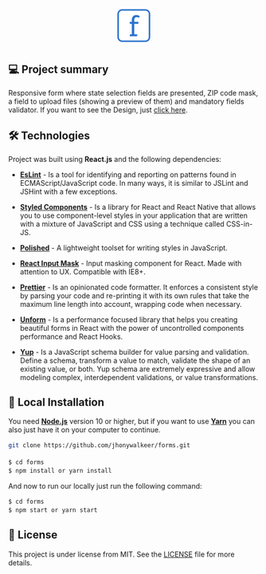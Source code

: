 <h1 align="center">
    <img width="13%"  alt="Icon Repo" title="form" src="./src/assets/images/form-icon.png" />
</h1>

## 💻 Project summary

Responsive form where state selection fields are presented, ZIP code mask, a field to upload files (showing a preview of them) and mandatory fields validator. If you want to see the Design, just [click here](https://github.com/jhonywalkeer/forms/tree/main/src/assets/screenshots).

## 🛠 Technologies

Project was built using **React.js** and the following dependencies:

- **[EsLint](https://www.npmjs.com/package/eslint)** - Is a tool for identifying and reporting on patterns found in ECMAScript/JavaScript code. In many ways, it is similar to JSLint and JSHint with a few exceptions.

- **[Styled Components](https://styled-components.com/)** - Is a library for React and React Native that allows you to use component-level styles in your application that are written with a mixture of JavaScript and CSS using a technique called CSS-in-JS.

- **[Polished](https://www.npmjs.com/package/polished)** - A lightweight toolset for writing styles in JavaScript.

- **[React Input Mask](https://www.npmjs.com/package/react-input-mask)** - Input masking component for React. Made with attention to UX. Compatible with IE8+.

- **[Prettier](https://www.npmjs.com/package/prettier)** - Is an opinionated code formatter. It enforces a consistent style by parsing your code and re-printing it with its own rules that take the maximum line length into account, wrapping code when necessary.

- **[Unform](https://www.npmjs.com/package/unform)** - Is a performance focused library that helps you creating beautiful forms in React with the power of uncontrolled components performance and React Hooks.

- **[Yup](https://www.npmjs.com/package/yup)** - Is a JavaScript schema builder for value parsing and validation. Define a schema, transform a value to match, validate the shape of an existing value, or both. Yup schema are extremely expressive and allow modeling complex, interdependent validations, or value transformations.

## 🔨 Local Installation

You need **[Node.js](https://nodejs.org)** version 10 or higher, but if you want to use **[Yarn](https://yarnpkg.com/)** you can also just have it on your computer to continue.

```bash
git clone https://github.com/jhonywalkeer/forms.git

$ cd forms
$ npm install or yarn install
```

And now to run our locally just run the following command:

```bash
$ cd forms
$ npm start or yarn start
```

## 📖 License

This project is under license from MIT. See the [LICENSE](LICENSE.md) file for more details.
